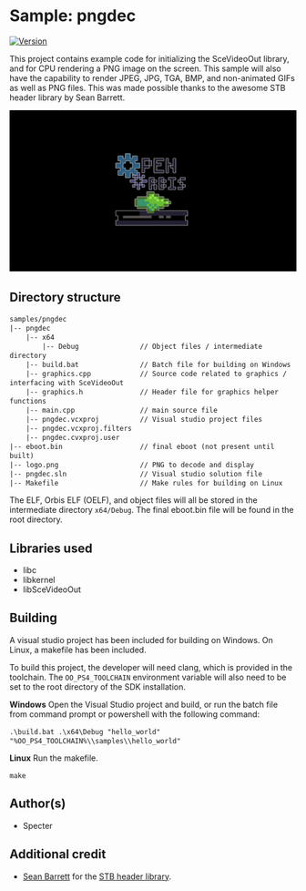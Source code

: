 # Sample: pngdec

[![Version](https://img.shields.io/badge/Version-1.0-brightgreen.svg)](https://github.com/Cryptogenic/OpenOrbis-PS4-Toolchain)

This project contains example code for initializing the SceVideoOut library, and for CPU rendering a PNG image on the screen. This sample will also have the capability to render JPEG, JPG, TGA, BMP, and non-animated GIFs as well as PNG files. This was made possible thanks to the awesome STB header library by Sean Barrett.

![screenshot](screenshot.jpg)



## Directory structure
```
samples/pngdec
|-- pngdec  
    |-- x64
        |-- Debug               // Object files / intermediate directory
    |-- build.bat               // Batch file for building on Windows
    |-- graphics.cpp            // Source code related to graphics / interfacing with SceVideoOut
    |-- graphics.h              // Header file for graphics helper functions
    |-- main.cpp                // main source file
    |-- pngdec.vcxproj          // Visual studio project files
    |-- pngdec.vcxproj.filters
    |-- pngdec.cvxproj.user
|-- eboot.bin                   // final eboot (not present until built)
|-- logo.png                    // PNG to decode and display
|-- pngdec.sln                  // Visual studio solution file
|-- Makefile                    // Make rules for building on Linux
```
The ELF, Orbis ELF (OELF), and object files will all be stored in the intermediate directory `x64/Debug`. The final eboot.bin file will be found in the root directory.



## Libraries used

- libc
- libkernel
- libSceVideoOut



## Building

A visual studio project has been included for building on Windows. On Linux, a makefile has been included.

To build this project, the developer will need clang, which is provided in the toolchain. The `OO_PS4_TOOLCHAIN` environment variable will also need to be set to the root directory of the SDK installation.

__Windows__
Open the Visual Studio project and build, or run the batch file from command prompt or powershell with the following command:
```
.\build.bat .\x64\Debug "hello_world" "%OO_PS4_TOOLCHAIN%\\samples\\hello_world"
```

__Linux__
Run the makefile.
```
make
```



## Author(s)

- Specter

## Additional credit

- [Sean Barrett](https://github.com/nothings) for the [STB header library](https://github.com/nothings/stb).
